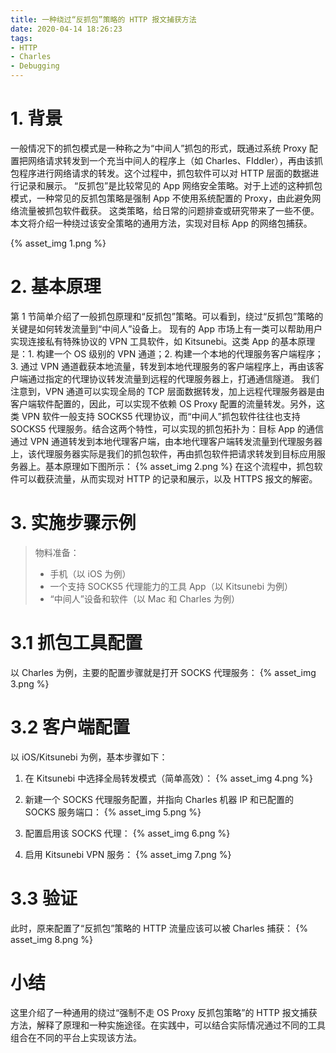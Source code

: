 ```yaml
---
title: 一种绕过“反抓包”策略的 HTTP 报文捕获方法
date: 2020-04-14 18:26:23
tags:
- HTTP
- Charles
- Debugging
---
```


# 1. 背景
一般情况下的抓包模式是一种称之为“中间人”抓包的形式，既通过系统 Proxy 配置把网络请求转发到一个充当中间人的程序上（如 Charles、FIddler），再由该抓包程序进行网络请求的转发。这个过程中，抓包软件可以对 HTTP 层面的数据进行记录和展示。
“反抓包”是比较常见的 App 网络安全策略。对于上述的这种抓包模式，一种常见的反抓包策略是强制 App 不使用系统配置的 Proxy，由此避免网络流量被抓包软件截获。
这类策略，给日常的问题排查或研究带来了一些不便。本文将介绍一种绕过该安全策略的通用方法，实现对目标 App 的网络包捕获。
<!--more-->
{% asset_img 1.png %}


# 2. 基本原理
第 1 节简单介绍了一般抓包原理和“反抓包”策略。可以看到，绕过“反抓包”策略的关键是如何转发流量到“中间人”设备上。
现有的 App 市场上有一类可以帮助用户实现连接私有特殊协议的 VPN 工具软件，如 Kitsunebi。这类 App 的基本原理是：1. 构建一个 OS 级别的 VPN 通道；2. 构建一个本地的代理服务客户端程序；3. 通过 VPN 通道截获本地流量，转发到本地代理服务的客户端程序上，再由该客户端通过指定的代理协议转发流量到远程的代理服务器上，打通通信隧道。
我们注意到，VPN 通道可以实现全局的 TCP 层面数据转发，加上远程代理服务器是由客户端软件配置的，因此，可以实现不依赖 OS Proxy 配置的流量转发。另外，这类 VPN 软件一般支持 SOCKS5 代理协议，而“中间人”抓包软件往往也支持 SOCKS5 代理服务。结合这两个特性，可以实现的抓包拓扑为：目标 App 的通信通过 VPN 通道转发到本地代理客户端，由本地代理客户端转发流量到代理服务器上，该代理服务器实际是我们的抓包软件，再由抓包软件把请求转发到目标应用服务器上。基本原理如下图所示：
{% asset_img 2.png %}
在这个流程中，抓包软件可以截获流量，从而实现对 HTTP 的记录和展示，以及 HTTPS 报文的解密。

# 3. 实施步骤示例
> 物料准备：
> - 手机（以 iOS 为例）
> - 一个支持 SOCKS5 代理能力的工具 App（以 Kitsunebi 为例）
> - “中间人”设备和软件（以 Mac 和 Charles 为例）

# 3.1 抓包工具配置
以 Charles 为例，主要的配置步骤就是打开 SOCKS 代理服务：
{% asset_img 3.png %}

# 3.2 客户端配置
以 iOS/Kitsunebi 为例，基本步骤如下：
1. 在 Kitsunebi 中选择全局转发模式（简单高效）：
{% asset_img 4.png %}

2. 新建一个 SOCKS 代理服务配置，并指向 Charles 机器 IP 和已配置的 SOCKS 服务端口：
{% asset_img 5.png %}

3. 配置启用该 SOCKS 代理：
{% asset_img 6.png %}

4. 启用 Kitsunebi VPN 服务：
{% asset_img 7.png %}

# 3.3 验证
此时，原来配置了“反抓包”策略的 HTTP 流量应该可以被 Charles 捕获：
{% asset_img 8.png %}

# 小结
这里介绍了一种通用的绕过“强制不走 OS Proxy 反抓包策略”的 HTTP 报文捕获方法，解释了原理和一种实施途径。在实践中，可以结合实际情况通过不同的工具组合在不同的平台上实现该方法。